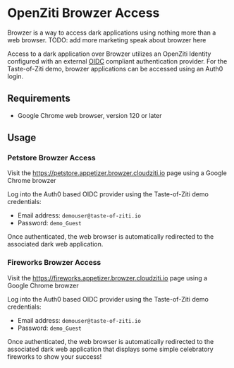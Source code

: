 # OpenZiti Browzer Access

Browzer is a way to access dark applications using nothing more than a web browser.
TODO: add more marketing speak about browzer here

Access to a dark application over Browzer utilizes an OpenZiti Identity configured with an
external [OIDC](https://auth0.com/docs/authenticate/protocols/openid-connect-protocol) compliant authentication provider.   For the Taste-of-Ziti demo, browzer applications
can be accessed using an Auth0 login.


## Requirements
* Google Chrome web browser, version 120 or later

## Usage

### Petstore Browzer Access

Visit the https://petstore.appetizer.browzer.cloudziti.io page using a Google Chrome browzer

Log into the Auth0 based OIDC provider using the Taste-of-Ziti demo credentials:
* Email address: `demouser@taste-of-ziti.io`
* Password: `demo_Guest`

Once authenticated, the web browser is automatically redirected to the associated dark web application.

### Fireworks Browzer Access

Visit the https://fireworks.appetizer.browzer.cloudziti.io page using a Google Chrome browzer

Log into the Auth0 based OIDC provider using the Taste-of-Ziti demo credentials:
* Email address: `demouser@taste-of-ziti.io`
* Password: `demo_Guest`

Once authenticated, the web browser is automatically redirected to the associated dark web application 
that displays some simple celebratory fireworks to show your success!
